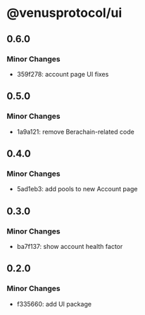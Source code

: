 # @venusprotocol/ui

## 0.6.0

### Minor Changes

- 359f278: account page UI fixes

## 0.5.0

### Minor Changes

- 1a9a121: remove Berachain-related code

## 0.4.0

### Minor Changes

- 5ad1eb3: add pools to new Account page

## 0.3.0

### Minor Changes

- ba7f137: show account health factor

## 0.2.0

### Minor Changes

- f335660: add UI package

<!-- Auto-update: 2025-10-03T14:15:17.626082 -->
